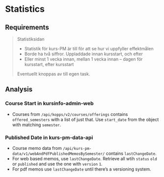 # Statistics

## Requirements

> Statistiksidan
>
> - Statistik för kurs-PM är till för att se hur vi uppfyller effektmålen
> - Borde ha två siffror. Uppladdade innan kursstart, och efter
> - Eller minst 1 vecka innan, mellan 1 vecka innan – dagen för kursstart, efter kursstart
>
> Eventuellt knoppas av till egen task.

## Analysis

### Course Start in kursinfo-admin-web

- Courses from `/api/kopps/v2/courses/offerings` contains `offered_semesters` with a list of just that. Use `start_date` from the object with matching `semester`.

### Published Date in kurs-pm-data-api

- Course memo data from `/api/kurs-pm-data/v1/webAndPdfPublishedMemosBySemester/` contains `lastChangeDate`.
- For web based memos, use `lastChangeDate`. Retrieve all wtih `status` `old` or `published` and use the one with `version` `1`.
- For pdf memos use `lastChangeDate` until there’s a versioning system.
